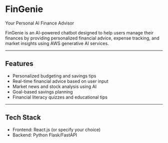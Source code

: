 # FinGenie
Your Personal AI Finance Advisor

FinGenie is an AI-powered chatbot designed to help users manage their finances by providing personalized financial advice, expense tracking, and market insights using AWS generative AI services.

---

## Features

- Personalized budgeting and savings tips  
- Real-time financial advice based on user input  
- Market news and stock analysis using AI  
- Goal-based savings planning  
- Financial literacy quizzes and educational tips  

---

## Tech Stack

- Frontend: React.js (or specify your choice)  
- Backend: Python Flask/FastAPI  

